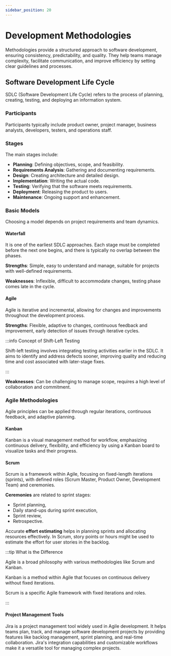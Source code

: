 ```yaml
---
sidebar_position: 20
---
```


# Development Methodologies

Methodologies provide a structured approach to software development, ensuring
consistency, predictability, and quality. They help teams manage complexity,
facilitate communication, and improve efficiency by setting clear guidelines and
processes.

## Software Development Life Cycle

SDLC (Software Development Life Cycle) refers to the process of planning,
creating, testing, and deploying an information system.

### Participants

Participants typically include product owner, project manager, business
analysts, developers, testers, and operations staff.

### Stages

The main stages include:

- **Planning**: Defining objectives, scope, and feasibility.
- **Requirements Analysis**: Gathering and documenting requirements.
- **Design**: Creating architecture and detailed design.
- **Implementation**: Writing the actual code.
- **Testing**: Verifying that the software meets requirements.
- **Deployment**: Releasing the product to users.
- **Maintenance**: Ongoing support and enhancement.

### Basic Models

Choosing a model depends on project requirements and team dynamics.

#### Waterfall

It is one of the earliest SDLC approaches. Each stage must be completed before
the next one begins, and there is typically no overlap between the phases.

**Strengths**: Simple, easy to understand and manage, suitable for projects with
well-defined requirements.

**Weaknesses**: Inflexible, difficult to accommodate changes, testing phase
comes late in the cycle.

#### Agile

Agile is iterative and incremental, allowing for changes and improvements
throughout the development process.

**Strengths**: Flexible, adaptive to changes, continuous feedback and
improvement, early detection of issues through iterative cycles.

:::info Concept of Shift-Left Testing

Shift-left testing involves integrating testing activities earlier in the SDLC.
It aims to identify and address defects sooner, improving quality and reducing
time and cost associated with later-stage fixes.

:::

**Weaknesses**: Can be challenging to manage scope, requires a high level of
collaboration and commitment.

### Agile Methodologies

Agile principles can be applied through regular iterations, continuous feedback,
and adaptive planning.

#### Kanban

Kanban is a visual management method for workflow, emphasizing continuous
delivery, flexibility, and efficiency by using a Kanban board to visualize tasks
and their progress.

#### Scrum

Scrum is a framework within Agile, focusing on fixed-length iterations
(sprints), with defined roles (Scrum Master, Product Owner, Development Team)
and ceremonies.

**Ceremonies** are related to sprint stages:

- Sprint planning,
- Daily stand-ups during sprint execution,
- Sprint review,
- Retrospective.

Accurate **effort estimating** helps in planning sprints and allocating
resources effectively. In Scrum, story points or hours might be used to estimate
the effort for user stories in the backlog.

:::tip What is the Difference

Agile is a broad philosophy with various methodologies like Scrum and Kanban.

Kanban is a method within Agile that focuses on continuous delivery without
fixed iterations.

Scrum is a specific Agile framework with fixed iterations and roles.

:::

#### Project Management Tools

Jira is a project management tool widely used in Agile development. It helps
teams plan, track, and manage software development projects by providing
features like backlog management, sprint planning, and real-time collaboration.
Jira's integration capabilities and customizable workflows make it a versatile
tool for managing complex projects.
